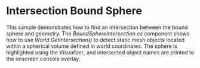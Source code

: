 # Intersection Bound Sphere

This sample demonstrates how to find an intersection between the bound sphere and geometry.
The *BoundSphereIntersection.cs* component shows how to use *World.GetIntersection()* to detect static mesh objects located within a spherical volume defined in world coordinates. The sphere is highlighted using the *Visualizer*, and intersected object names are printed to the onscreen console overlay.